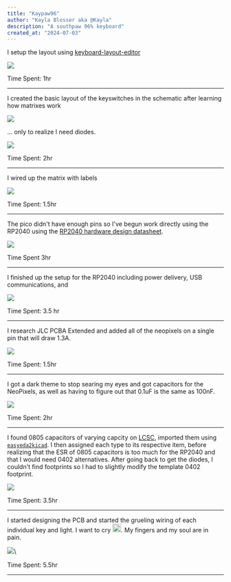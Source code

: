 ```yaml
---
title: "Kaypaw96"
author: "Kayla Blosser aka @Kayla"
description: "A southpaw 96% keyboard"
created_at: "2024-07-03"
---
```

I setup the layout using [keyboard-layout-editor](https://keyboard-layout-editor.com/)

![](https://hc-cdn.hel1.your-objectstorage.com/s/v3/ee1725c6bd7e4fd20f30cdcb9966434611b743f4_image.png)

Time Spent: 1hr

---

I created the basic layout of the keyswitches in the schematic after learning how matrixes work

![](https://hc-cdn.hel1.your-objectstorage.com/s/v3/18f0e79148acda34cb0deea40d169ac21999fda4_image.png)

... only to realize I need diodes.

![](https://hc-cdn.hel1.your-objectstorage.com/s/v3/7b2b6222051b8629493235d64f7ba329b0ca0616_image.png)

Time Spent: 2hr

---

I wired up the matrix with labels

![](https://hc-cdn.hel1.your-objectstorage.com/s/v3/a3a0ca186cb5de0d7edd43af8fb941454b406b0a_image.png)

Time Spent: 1.5hr

---

The pico didn't have enough pins so I've begun work directly using the RP2040 using the [RP2040 hardware design datasheet](https://datasheets.raspberrypi.com/rp2040/hardware-design-with-rp2040.pdf).

![](https://hc-cdn.hel1.your-objectstorage.com/s/v3/5e6719d96c81a1639f9b2c05f53cf33184b02999_image.png)

Time Spent 3hr

---

I finished up the setup for the RP2040 including power delivery, USB communications, and 

![](https://hc-cdn.hel1.your-objectstorage.com/s/v3/628352ad440f64f340b11410bc5efb963d06fffd_image.png)


Time Spent: 3.5 hr

---

I research JLC PCBA Extended and added all of the neopixels on a single pin that will draw 1.3A.

![](https://hc-cdn.hel1.your-objectstorage.com/s/v3/af1464ef197b6ba9b5433839f6e94bf1095fa65c_image.png)

Time Spent: 1.5hr

---

I got a dark theme to stop searing my eyes and got capacitors for the NeoPixels, as well as having to figure out that 0.1uF is the same as 100nF.

![](https://hc-cdn.hel1.your-objectstorage.com/s/v3/bc9e8e9d4b430f0bbe956d89ae7ef471cf1f8c21_image.png)

Time Spent: 2hr

---

I found 0805 capacitors of varying capcity on [LCSC](https://lcsc.com/), imported them using [`easyeda2kicad`](https://github.com/uPesy/easyeda2kicad.py). I then assigned each type to its respective item, before realizing that the ESR of 0805 capacitors is too much for the RP2040 and that I would need 0402 alternatives. After going back to get the diodes, I couldn't find footprints so I had to slightly modify the template 0402 footprint.

![](https://hc-cdn.hel1.your-objectstorage.com/s/v3/962c379ded31283c0a6f65fe54aaf0208e1df729_image.png)

Time Spent: 3.5hr

---

I started designing the PCB and started the grueling wiring of each individual key and light. I want to cry <img src="https://emoji.slack-edge.com/T0266FRGM/hdheavysob/3c96038a66442dc6.png" width=20>. My fingers and my soul are in pain.

![](https://hc-cdn.hel1.your-objectstorage.com/s/v3/199011b9da2bc830c324a42149f0a03e34c708a7_image.png)\

Time Spent: 5.5hr

---